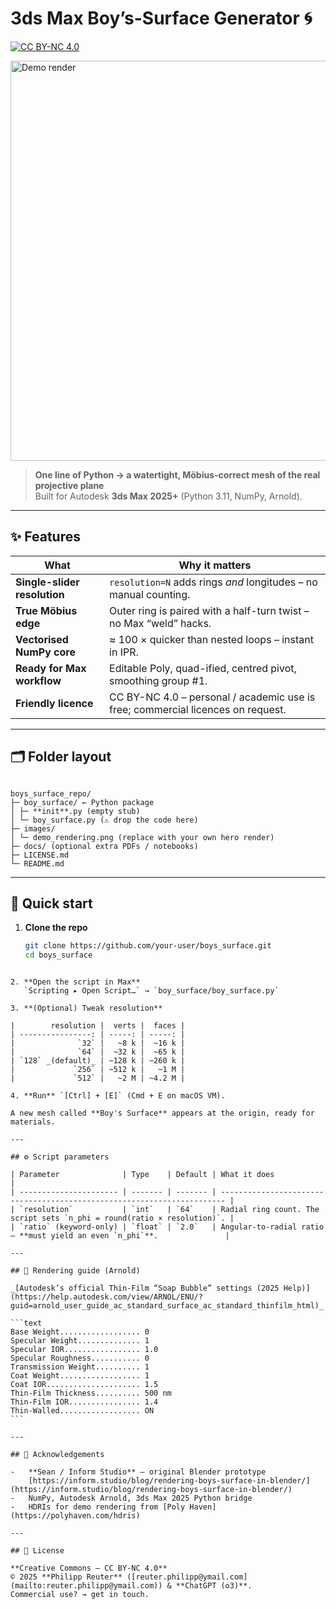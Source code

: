 # 3ds Max Boy’s-Surface Generator 🌀

[![CC BY-NC 4.0](https://img.shields.io/badge/License-CC%20BY–NC%204.0-lightgrey.svg)](LICENSE.md)

<img alt="Demo render" src="images/demo_rendering.png" width="640">

> **One line of Python → a watertight, Möbius-correct mesh of the real projective plane**  
> Built for Autodesk **3ds Max 2025+** (Python 3.11, NumPy, Arnold).

---

## ✨ Features

| What                         | Why it matters                                                                  |
| ---------------------------- | ------------------------------------------------------------------------------- |
| **Single-slider resolution** | `resolution=N` adds rings _and_ longitudes – no manual counting.                |
| **True Möbius edge**         | Outer ring is paired with a half-turn twist – no Max “weld” hacks.              |
| **Vectorised NumPy core**    | ≈ 100 × quicker than nested loops – instant in IPR.                             |
| **Ready for Max workflow**   | Editable Poly, quad-ified, centred pivot, smoothing group #1.                   |
| **Friendly licence**         | CC BY-NC 4.0 – personal / academic use is free; commercial licences on request. |

---

## 🗂 Folder layout
```

boys_surface_repo/
├─ boy_surface/ ← Python package
│ ├─ **init**.py (empty stub)
│ └─ boy_surface.py (⚠️ drop the code here)
├─ images/
│ └─ demo_rendering.png (replace with your own hero render)
├─ docs/ (optional extra PDFs / notebooks)
├─ LICENSE.md
└─ README.md

````

---

## 🚀 Quick start

1. **Clone the repo**
   ```bash
   git clone https://github.com/your-user/boys_surface.git
   cd boys_surface
````

2. **Open the script in Max**
   `Scripting ▸ Open Script…` → `boy_surface/boy_surface.py`

3. **(Optional) Tweak resolution**

|        resolution |  verts |  faces |
| ----------------: | -----: | -----: |
|              `32` |   ~8 k |  ~16 k |
|              `64` |  ~32 k |  ~65 k |
| `128` _(default)_ | ~128 k | ~260 k |
|             `256` | ~512 k |   ~1 M |
|             `512` |   ~2 M | ~4.2 M |

4. **Run** `[Ctrl] + [E]` (Cmd + E on macOS VM).

A new mesh called **Boy's Surface** appears at the origin, ready for materials.

---

## ⚙️ Script parameters

| Parameter              | Type    | Default | What it does                                                            |
| ---------------------- | ------- | ------- | ----------------------------------------------------------------------- |
| `resolution`           | `int`   | `64`    | Radial ring count. The script sets `n_phi = round(ratio × resolution)`. |
| `ratio` (keyword-only) | `float` | `2.0`   | Angular-to-radial ratio – **must yield an even `n_phi`**.               |

---

## 🎨 Rendering guide (Arnold)

_[Autodesk’s official Thin‑Film “Soap Bubble” settings (2025 Help)](https://help.autodesk.com/view/ARNOL/ENU/?guid=arnold_user_guide_ac_standard_surface_ac_standard_thinfilm_html)_

```text
Base Weight.................. 0
Specular Weight.............. 1
Specular IOR................. 1.0
Specular Roughness........... 0
Transmission Weight.......... 1
Coat Weight.................. 1
Coat IOR..................... 1.5
Thin‑Film Thickness.......... 500 nm
Thin‑Film IOR................ 1.4
Thin‑Walled.................. ON
```

---

## 🤝 Acknowledgements

-   **Sean / Inform Studio** – original Blender prototype
    [https://inform.studio/blog/rendering-boys-surface-in-blender/](https://inform.studio/blog/rendering-boys-surface-in-blender/)
-   NumPy, Autodesk Arnold, 3ds Max 2025 Python bridge
-   HDRIs for demo rendering from [Poly Haven](https://polyhaven.com/hdris)

---

## 📜 License

**Creative Commons – CC BY-NC 4.0**
© 2025 **Philipp Reuter** ([reuter.philipp@ymail.com](mailto:reuter.philipp@ymail.com)) & **ChatGPT (o3)**.
Commercial use? → get in touch.
